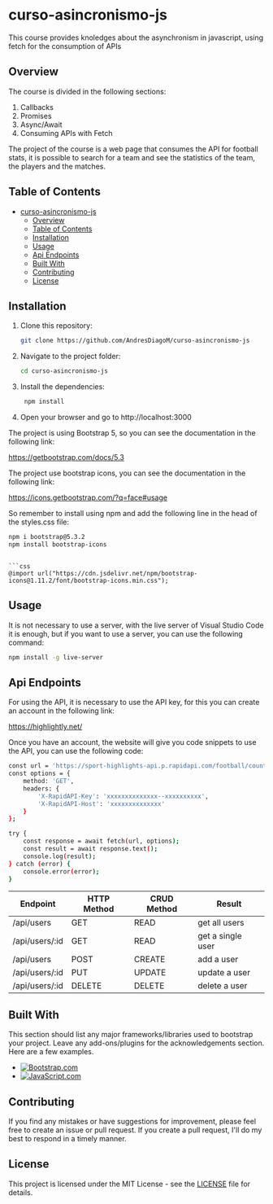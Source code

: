 # curso-asincronismo-js
This course provides knoledges about the asynchronism in javascript, using fetch for the consumption of APIs


## Overview

The course is divided in the following sections:

1. Callbacks
2. Promises
3. Async/Await
4. Consuming APIs with Fetch

The project of the course is a web page that consumes the API for football stats, it is possible to search for a team and see the statistics of the team, the players and the matches.


## Table of Contents

- [curso-asincronismo-js](#curso-asincronismo-js)
  - [Overview](#overview)
  - [Table of Contents](#table-of-contents)
  - [Installation](#installation)
  - [Usage](#usage)
  - [Api Endpoints](#api-endpoints)
  - [Built With](#built-with)
  - [Contributing](#contributing)
  - [License](#license)


## Installation

1. Clone this repository:
   ```bash
   git clone https://github.com/AndresDiagoM/curso-asincronismo-js
2. Navigate to the project folder:
   ```bash
   cd curso-asincronismo-js
   ```
3. Install the dependencies:
   ```bash
    npm install
    ```
4. Open your browser and go to http://localhost:3000

The project is using Bootstrap 5, so you can see the documentation in the following link:

https://getbootstrap.com/docs/5.3

The project use bootstrap icons, you can see the documentation in the following link:

https://icons.getbootstrap.com/?q=face#usage

So remember to install using npm and add the following line in the head of the styles.css file:

```bash
npm i bootstrap@5.3.2
npm install bootstrap-icons
```
```

```css
@import url("https://cdn.jsdelivr.net/npm/bootstrap-icons@1.11.2/font/bootstrap-icons.min.css");
```


## Usage

It is not necessary to use a server, with the live server of Visual Studio Code it is enough, but if you want to use a server, you can use the following command:

```bash
npm install -g live-server
```



## Api Endpoints

For using the API, it is necessary to use the API key, for this you can create an account in the following link:

https://highlightly.net/

Once you have an account, the website will give you code snippets to use the API, you can use the following code:

```bash
const url = 'https://sport-highlights-api.p.rapidapi.com/football/countries?name=France';
const options = {
	method: 'GET',
	headers: {
		'X-RapidAPI-Key': 'xxxxxxxxxxxxxx--xxxxxxxxxx',
		'X-RapidAPI-Host': 'xxxxxxxxxxxxxx'
	}
};

try {
	const response = await fetch(url, options);
	const result = await response.text();
	console.log(result);
} catch (error) {
	console.error(error);
}
```

| Endpoint | HTTP Method | CRUD Method | Result |
| -------- | ----------- | ----------- | ------ |
| /api/users | GET | READ | get all users |
| /api/users/:id | GET | READ | get a single user |
| /api/users | POST | CREATE | add a user |
| /api/users/:id | PUT | UPDATE | update a user |
| /api/users/:id | DELETE | DELETE | delete a user |


## Built With

This section should list any major frameworks/libraries used to bootstrap your project. Leave any add-ons/plugins for the acknowledgements section. Here are a few examples.

* [![Bootstrap.com][Bootstrap.com]][Bootstrap-url]
* [![JavaScript.com][JavaScript.com]][JavaScript-url]



## Contributing

If you find any mistakes or have suggestions for improvement, please feel free to create an issue or pull request. If you create a pull request, I'll do my best to respond in a timely manner.

## License

This project is licensed under the MIT License - see the [LICENSE](LICENSE) file for details.


<!-- MARKDOWN LINKS & IMAGES -->
<!-- https://www.markdownguide.org/basic-syntax/#reference-style-links -->
[contributors-shield]: https://img.shields.io/github/contributors/othneildrew/Best-README-Template.svg?style=for-the-badge
[contributors-url]: https://github.com/AndresDiagoM/my-store/graphs/contributors
[forks-shield]: https://img.shields.io/github/forks/othneildrew/Best-README-Template.svg?style=for-the-badge
[forks-url]: https://github.com/nicolaschicaiza/pet_location/tree/develop
[stars-shield]: https://img.shields.io/github/stars/othneildrew/Best-README-Template.svg?style=for-the-badge
[stars-url]: https://github.com/AndresDiagoM/my-store
[issues-shield]: https://img.shields.io/github/issues/othneildrew/Best-README-Template.svg?style=for-the-badge
[issues-url]: https://github.com/AndresDiagoM/my-store/issues
[license-shield]: https://img.shields.io/github/license/othneildrew/Best-README-Template.svg?style=for-the-badge
[license-url]: https://github.com/othneildrew/Best-README-Template/blob/master/LICENSE.txt
[linkedin-shield]: https://img.shields.io/badge/-LinkedIn-black.svg?style=for-the-badge&logo=linkedin&colorB=555
[linkedin-url]: https://www.linkedin.com/in/andres-felipe-diago-matta/
[product-screenshot]: src/assets/images/screenshot.png


[NodeJS.org]: https://img.shields.io/badge/Node.js-43853D?style=for-the-badge&logo=node.js&logoColor=white (NodeJS.org)
[NodeJS-url]: https://nodejs.org/es/ (NodeJS.org)

[Docker.com]: https://img.shields.io/badge/Docker-2CA5E0?style=for-the-badge&logo=docker&logoColor=white (Docker.com)
[Docker-url]: https://www.docker.com/ (Docker.com)

[PostgreSQL.org]: https://img.shields.io/badge/PostgreSQL-316192?style=for-the-badge&logo=postgresql&logoColor=white (PostgreSQL.org)
[PostgreSQL-url]: https://www.postgresql.org/ (PostgreSQL.org)

[Sequelize.org]: https://img.shields.io/badge/Sequelize-52B0E7?style=for-the-badge&logo=sequelize&logoColor=white (Sequelize.org)
[Sequelize-url]: https://sequelize.org/ (Sequelize.org)

[ExpressJS.com]: https://img.shields.io/badge/Express.js-404D59?style=for-the-badge (ExpressJS.com)
[ExpressJS-url]: https://expressjs.com/ (ExpressJS.com)

[JWT.io]: https://img.shields.io/badge/JSON%20Web%20Tokens-000000?style=for-the-badge&logo=json-web-tokens&logoColor=white (JWT.io)
[JWT-url]: https://jwt.io/ (JWT.io)

[PassportJS.com]: https://img.shields.io/badge/Passport.js-34E27A?style=for-the-badge&logo=passport&logoColor=white (PassportJS.com)
[PassportJS-url]: http://www.passportjs.org/ (PassportJS.com)

[Vercel.com]: https://img.shields.io/badge/Vercel-000000?style=for-the-badge&logo=vercel&logoColor=white (Vercel.com)
[Vercel-url]: https://vercel.com/ (Vercel.com)

[Bootstrap.com]: https://img.shields.io/badge/Bootstrap-563D7C?style=for-the-badge&logo=bootstrap&logoColor=white (Bootstrap.com)
[Bootstrap-url]: https://getbootstrap.com/ (Bootstrap.com)

[JavaScript.com]: https://img.shields.io/badge/JavaScript-F7DF1E?style=for-the-badge&logo=javascript&logoColor=black (JavaScript.com)
[JavaScript-url]: https://www.javascript.com/ (JavaScript.com)